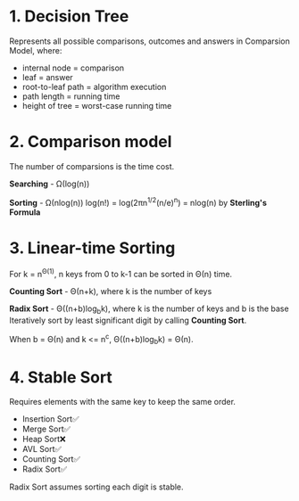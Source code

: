 # 1. Decision Tree
Represents all possible comparisons, outcomes and answers in Comparsion Model, where:
* internal node = comparison
* leaf = answer
* root-to-leaf path = algorithm execution
* path length = running time
* height of tree = worst-case running time

# 2. Comparison model
The number of comparsions is the time cost.

**Searching** - Ω(log(n))

**Sorting** - Ω(nlog(n))
log(n!) = log(2πn<sup>1/2</sup>(n/e)<sup>n</sup>) = nlog(n) by **Sterling's Formula**

# 3. Linear-time Sorting
For k = n<sup>Θ(1)</sup>, n keys from 0 to k-1 can be sorted in Θ(n) time.

**Counting Sort** - Θ(n+k), where k is the number of keys

**Radix Sort** - Θ((n+b)log<sub>b</sub>k), where k is the number of keys and b is the base  
Iteratively sort by least significant digit by calling **Counting Sort**.

When b = Θ(n) and k <= n<sup>c</sup>, Θ((n+b)log<sub>b</sub>k) = Θ(n).

# 4. Stable Sort
Requires elements with the same key to keep the same order.

* Insertion Sort✅  
* Merge Sort✅
* Heap Sort❌
* AVL Sort✅
* Counting Sort✅
* Radix Sort✅

Radix Sort assumes sorting each digit is stable.
